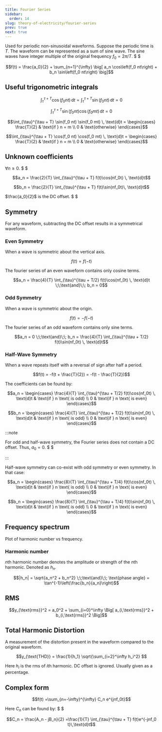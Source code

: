 ```yaml
---
title: Fourier Series
sidebar:
  order: 14
slug: theory-of-electricity/fourier-series
prev: true
next: true
---
```



Used for periodic non-sinusoidal waveforms. Suppose the periodic time is $T$. The waveform can be represented as a sum of sine wave. The sine waves have integer multiple of the original frequency $f_0 = 2\pi / T$. $ $

```math
f(t) = \frac{a_0}{2} + \sum_{n=1}^{\infty} \big[ a_n \cos\left(f_0 nt\right) + b_n \sin\left(f_0 nt\right) \big]
```

## Useful trigonometric integrals

```math
\int_{\tau}^{\tau + T} \cos(f_0 nt)\, \text{d}t =
\int_{\tau}^{\tau + T} \sin(f_0 nt)\, \text{d}t = 0
```

```math
\int_{\tau}^{\tau + T} \sin(f_0 nt) \cos(f_0 mt) \, \text{d}t = 0
```

```math
\int_{\tau}^{\tau + T} \sin(f_0 nt) \sin(f_0 mt) \, \text{d}t = \begin{cases}
\frac{T}{2} & \text{if } n = m \\
0 & \text{otherwise}
\end{cases}
```

```math
\int_{\tau}^{\tau + T} \cos(f_0 nt) \cos(f_0 mt) \, \text{d}t = \begin{cases}
\frac{T}{2} & \text{if } n = m \\
0 & \text{otherwise}
\end{cases}
```

## Unknown coefficients

$\forall n \geq 0$. $ $

```math
a_n = \frac{2}{T} \int_{\tau}^{\tau + T} f(t)\cos(nf_0t) \, \text{d}t
```

```math
b_n = \frac{2}{T} \int_{\tau}^{\tau + T} f(t)\sin(nf_0t)\, \text{d}t
```

$\frac{a_0}{2}$ is the DC offset. $ $

## Symmetry

For any waveform, subtracting the DC offset results in a symmetrical waveform.

### Even Symmetry

When a wave is symmetric about the vertical axis.
```math
f(t) = f(-t)
```

The fourier series of an even waveform contains only cosine terms.

```math
a_n = \frac{4}{T} \int_{\tau}^{\tau + T/2} f(t)\cos(nf_0t) \, \text{d}t
\;\;\text{and}\;\;
b_n = 0
```

### Odd Symmetry

When a wave is symmetric about the origin.
```math
f(t) = -f(-t)
```

The fourier series of an odd waveform contains only sine terms.

```math
a_n = 0
\;\;\text{and}\;\;
b_n = \frac{4}{T} \int_{\tau}^{\tau + T/2} f(t)\sin(nf_0t) \, \text{d}t
```

### Half-Wave Symmetry

When a wave repeats itself with a reversal of sign after half a period.
```math
f(t) = -f(t + \frac{T}{2})
= -f(t - \frac{T}{2})
```

The coefficients can be found by:

```math
a_n =
\begin{cases}
\frac{4}{T} \int_{\tau}^{\tau + T/2} f(t)\cos(nf_0t) \, \text{d}t & \text{if } n \text{ is odd} \\
0 & \text{if } n \text{ is even}
\end{cases}
```

```math
b_n =
\begin{cases}
\frac{4}{T} \int_{\tau}^{\tau + T/2} f(t)\sin(nf_0t) \, \text{d}t & \text{if } n \text{ is odd} \\
0 & \text{if } n \text{ is even}
\end{cases}
```

:::note

For odd and half-wave symmetry, the Fourier series does not contain a DC offset. Thus, $a_0=0$. $ $ 

:::

Half-wave symmetry can co-exist with odd symmetry or even symmetry. In that case:

```math
a_n =
\begin{cases}
\frac{8}{T} \int_{\tau}^{\tau + T/4} f(t)\cos(nf_0t) \, \text{d}t & \text{if } n \text{ is odd} \\
0 & \text{if } n \text{ is even}
\end{cases}
```

```math
b_n =
\begin{cases}
\frac{8}{T} \int_{\tau}^{\tau + T/4} f(t)\sin(nf_0t) \, \text{d}t & \text{if } n \text{ is odd} \\
0 & \text{if } n \text{ is even}
\end{cases}
```


## Frequency spectrum

Plot of harmonic number vs frequency.

### Harmonic number

$n$th harmonic number denotes the amplitude or strength of the $n$th harmonic. Denoted as $h_n$.

```math
|h_n| = \sqrt{a_n^2 + b_n^2}
\;\;\text{and}\;\;
\text{phase angle} = \tan^{-1}\left(\frac{b_n}{a_n}\right)
```

## RMS

```math
y_{\text{rms}}^2 = a_0^2 + \sum_{i=0}^\infty \Big[ a_{i,\text{rms}}^2 + b_{i,\text{rms}}^2 \Big]
```

## Total Harmonic Distortion

A measurement of the distortion present in the waveform compared to the original waveform.

```math
y_{\text{THD}} = \frac{1}{h_1} \sqrt{\sum_{i=2}^\infty h_i^2} 
```

Here $h_i$ is the rms of $i$th harmonic. DC offset is ignored. Usually given as a percentage.

## Complex form

```math
f(t) =\sum_{n=-\infty}^{\infty} C_n e^{jnf_0t}
```

Here $C_n$ can be found by: $ $

```math
C_n = \frac{A_n - jB_n}{2} =\frac{1}{T} \int_{\tau}^{\tau + T} f(t)e^{-jnf_0 t}\,\text{d}t
```
